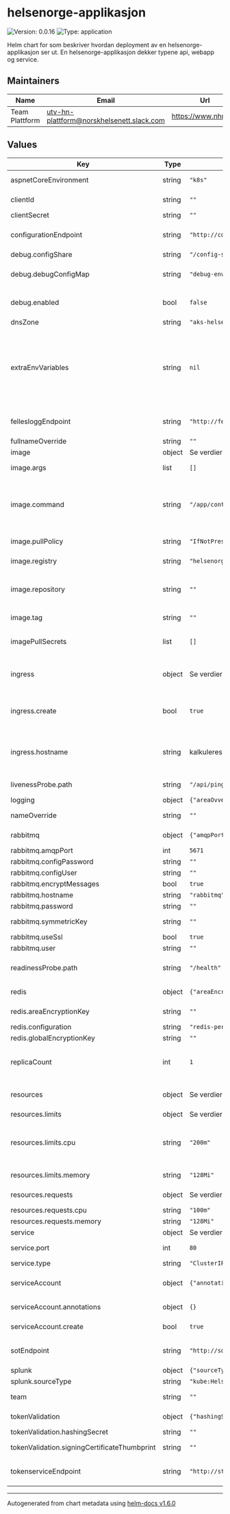 # helsenorge-applikasjon

![Version: 0.0.16](https://img.shields.io/badge/Version-0.0.16-informational?style=flat-square) ![Type: application](https://img.shields.io/badge/Type-application-informational?style=flat-square)

Helm chart for som beskriver hvordan deployment av en helsenorge-applikasjon ser ut. En helsenorge-applikasjon dekker typene api, webapp og service.

## Maintainers

| Name | Email | Url |
| ---- | ------ | --- |
| Team Plattform | utv-hn-plattform@norskhelsenett.slack.com | https://www.nhn.no/ |

## Values

| Key | Type | Default | Description |
|-----|------|---------|-------------|
| aspnetCoreEnvironment | string | `"k8s"` | setter ASPNETCORE_ENVIRONMENT environment-variabelen i pod |
| clientId | string | `""` | Id registrert i STS-vertikalen for applikasjonen |
| clientSecret | string | `""` | Tilhærende secret til klienten |
| configurationEndpoint | string | `"http://configuration-internalapi"` | Endepunkt til configuration-vertikalen sitt internalapi - Blir tilgjengeliggjort som environment-variabler i pod |
| debug.configShare | string | `"/config-share/"` | path i pod der debug-dll blir tilgjengeligjort |
| debug.debugConfigMap | string | `"debug-environment"` | navn på config-map som inneholder debug-dll. Denne må eksistere i miljøet fra før |
| debug.enabled | bool | `false` | skrur på debug-modus i miljøet. Krever at debug.dll config-map er tilgjengelig i miljøet. |
| dnsZone | string | `"aks-helsenorge.utvikling"` | Dns-sonen til miljøet. |
| extraEnvVariables | string | `nil` | Environment variabler som tilgjengeliggjøres podden - Brukes for å overstyre config-settings Skrives på formen key: value Husk å bruke prefix HN_ for at environment-variabelen skal leses inn av config-systemet Eks:  HN_ConfigurationSettings_Connectionstring: "Server=sql;Database=databaename;User Id=user;Password=password;" |
| fellesloggEndpoint | string | `"http://felleslogg-internalapi"` | Endepunkt til felleslog-vertikalen sitt internal api - Blir tilgjengeliggjort som environment-variabler i pod |
| fullnameOverride | string | `""` | Overrider navn på chart.  |
| image | object | Se verdier under | Beskriver imaget til applikasjonen |
| image.args | list | `[]` | Argumenter til commanden. Beskrives som et array. |
| image.command | string | `"/app/container-startup.sh"` | Kommandoen som skal kjøre inne i imaget ved oppstart.  Dette kan være pathen til et bash-script, kjoring av en executable eller annet. Bestemmes av hvordan container-imaget er bygget. Ler mer om entrypoint [her](https://kubernetes.io/docs/tasks/inject-data-application/define-command-argument-container/). |
| image.pullPolicy | string | `"IfNotPresent"` | Kubernetes image pull-policy. Les mer om image pull policy [her](https://kubernetes.io/docs/concepts/containers/images/#image-pull-policy). |
| image.registry | string | `"helsenorge.azurecr.io"` | Fra hvilket container registry skal imaget hentes.  |
| image.repository | string | `""` | Navn på imaget som skal deployes. Hvis ikke definert, settes til det samme som navnet på applikasjonen. TODO: gjøre det mulig å overstyre repository |
| image.tag | string | `""` | tag identifiserer versjonen på imaget som skal deployes  |
| imagePullSecrets | list | `[]` | Referanse til secret som inneholder nøkler for å få kontakt med private container registry (hvis dette er i bruk) |
| ingress | object | Se verdier under | Beskriver hvordan komponenten skal eksponeres ut av clustert, slik at komponenten kan konsumeres av ressurser utenfor clusteret.  Les mer [her](https://kubernetes.io/docs/concepts/services-networking/ingress/). |
| ingress.create | bool | `true` | Bestemmer om en ingress skal opprettes eller ikke, false betyr at ingen ingress opprettes og komponenten kan ikke nås utenfra clusteret. |
| ingress.hostname | string | kalkuleres basert på apinavn og miljo | Bestemmer hvilket hostname ingress skal lytte på. Eks configuration-internalapi-mas01.helsenorge.utvikling. Trenger ikke overstyres med mindre man skal teste noe spesielt |
| livenessProbe.path | string | `"/api/ping"` | [Liveness probe](https://kubernetes.io/docs/concepts/workloads/pods/pod-lifecycle/#types-of-probe) indikerer om containeren kjører ved å gjøre et http kall mot gitt path. |
| logging | object | `{"areaOvveride":"","logLevel":"Info"}` | Logging |
| nameOverride | string | `""` | Overrider navn på chart. Beholder release-navnet |
| rabbitmq | object | `{"amqpPort":5671,"configPassword":"","configUser":"","encryptMessages":true,"hostname":"rabbitmq","password":"","symmetricKey":"","useSsl":true,"user":"","virtualHost":"internal.messaging.helsenorge.no"}` | Messagings settings - Blir tilgjengeliggjort som environment-variabler i pod |
| rabbitmq.amqpPort | int | `5671` | amqp-port |
| rabbitmq.configPassword | string | `""` | Configbruker passord |
| rabbitmq.configUser | string | `""` | Configbruker  |
| rabbitmq.encryptMessages | bool | `true` | Skru på meldingskryptering |
| rabbitmq.hostname | string | `"rabbitmq"` | Hostname til rabbitmq |
| rabbitmq.password | string | `""` | Passord |
| rabbitmq.symmetricKey | string | `""` | Krypteringsnøkkel for meldinger hvis kryptering er skrudd på |
| rabbitmq.useSsl | bool | `true` | Amqp trafikk over ssl |
| rabbitmq.user | string | `""` | Bruker |
| readinessProbe.path | string | `"/health"` | [Readiness probe](https://kubernetes.io/docs/concepts/workloads/pods/pod-lifecycle/#types-of-probe) indikerer om containeren er klar for å motta requests ved å gjøre et http kall mot gitt path |
| redis | object | `{"areaEncryptionKey":"","configuration":"redis-persistence-master:6379","globalEncryptionKey":""}` | Cache settings - Blir tilgjengeliggjort som environment-variabler i pod |
| redis.areaEncryptionKey | string | `""` | krypteringsnøkkel for cache verdier innenfor området/applikasjon |
| redis.configuration | string | `"redis-persistence-master:6379"` | eks: redis1:6379,redis2:6379 |
| redis.globalEncryptionKey | string | `""` | krypteringsnøkkel for globale cache verdier |
| replicaCount | int | `1` | Antall containere som kjører apiet. Disse lastbalanseres automatisk, men flere containere krever mer ressurser av clusteret. Bør overstyrers i høyere miljøer. |
| resources | object | Se verdier under | Beskriver hvor mye ressurser en pod som kjører koden skal få tilgang til. Les mer om konseptene [her](https://kubernetes.io/docs/concepts/configuration/manage-resources-containers/#requests-and-limits). |
| resources.limits | object | Se verdier under | Hvor mye ressurser er poden begrenset til. |
| resources.limits.cpu | string | `"200m"` | [Limits and requests for CPU resources are measured in cpu units. One cpu, in Kubernetes, is equivalent to 1 vCPU/Core for cloud providers and 1 hyperthread on bare-metal Intel processors](https://kubernetes.io/docs/concepts/configuration/manage-resources-containers/#meaning-of-cpu). |
| resources.limits.memory | string | `"128Mi"` | [Limits and requests for memory are measured in bytes.](https://kubernetes.io/docs/concepts/configuration/manage-resources-containers/#meaning-of-memory). |
| resources.requests | object | Se verdier under | Hvor mye ressurser poden minimum trenger. |
| resources.requests.cpu | string | `"100m"` | Samme som under resources.limits. |
| resources.requests.memory | string | `"128Mi"` | Samme som under resources.limits. |
| service | object | Se verdier under | Servicen som eksponerer apiet ut i klusteret. |
| service.port | int | `80` | Port servicen eksponerer apiet på ut i clusteret. |
| service.type | string | `"ClusterIP"` | Type service. Les mer [her](https://kubernetes.io/docs/concepts/services-networking/service/#publishing-services-service-types). |
| serviceAccount | object | `{"annotations":{},"create":true}` | Kubernetes service-konto for losningsomraade. Les mer [her](https://kubernetes.io/docs/tasks/configure-pod-container/configure-service-account/). Navn settes til det samme som applikasjon. |
| serviceAccount.annotations | object | `{}` | Spesifikke annoteringer som skal legges til servicekontoen (todo). |
| serviceAccount.create | bool | `true` | Spesifiserer om en service-konto skal opprettes. |
| sotEndpoint | string | `"http://sot-internalapi"` | Endepunkt til sot-vertikalen sitt internalapi - Blir tilgjengeliggjort som environment-variabler i pod |
| splunk | object | `{"sourceType":"kube:Helsenorge"}` | Splunk |
| splunk.sourceType | string | `"kube:Helsenorge"` | Setter SourceType på loggene i splunk |
| team | string | `""` | Ansvarlig team for losningsomraade - eks "Plattform".  |
| tokenValidation | object | `{"hashingSecret":"","signingCertificateThumbprint":""}` | Tokenvalidering - Blir tilgjengeliggjort som environment-variabler i pod |
| tokenValidation.hashingSecret | string | `""` | TODO hva er dette? |
| tokenValidation.signingCertificateThumbprint | string | `""` | Thumbprint til valideringssertifikat - public del av sikkerhets-sertifikat |
| tokenserviceEndpoint | string | `"http://sts-tokenservice"` | Endepunkt til sts-vertikalen sin tokenservice - Blir tilgjengeliggjort som environment-variabler i pod |

----------------------------------------------
Autogenerated from chart metadata using [helm-docs v1.6.0](https://github.com/norwoodj/helm-docs/releases/v1.6.0)
